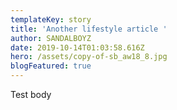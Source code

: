 ```yaml
---
templateKey: story
title: 'Another lifestyle article '
author: SANDALBOYZ
date: 2019-10-14T01:03:58.616Z
hero: /assets/copy-of-sb_aw18_8.jpg
blogFeatured: true
---
```

Test body
